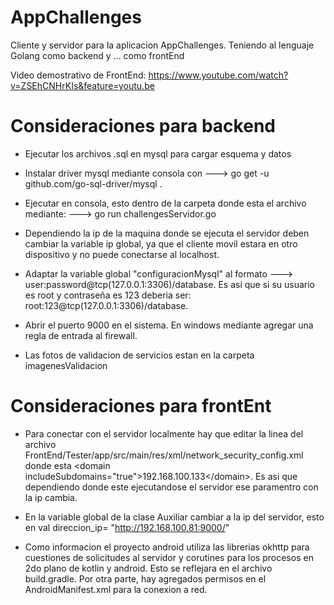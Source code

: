 # AppChallenges
Cliente y servidor para la aplicacion AppChallenges. Teniendo al lenguaje Golang como backend y ... como frontEnd

Video demostrativo de FrontEnd: https://www.youtube.com/watch?v=ZSEhCNHrKIs&feature=youtu.be

# Consideraciones para backend

* Ejecutar los archivos .sql en mysql para cargar esquema y datos

* Instalar driver mysql mediante consola con ---> go get -u github.com/go-sql-driver/mysql . 

* Ejecutar en consola, esto dentro de la carpeta donde esta el archivo mediante:  ---> go run challengesServidor.go

* Dependiendo la ip de la maquina donde se ejecuta el servidor deben cambiar la variable ip global, ya que el cliente movil estara en otro dispositivo y no puede conectarse al localhost.

* Adaptar la variable global "configuracionMysql" al formato ---> user:password@tcp(127.0.0.1:3306)/database.
Es asi que si su usuario es root y contraseña es 123 deberia ser:  root:123@tcp(127.0.0.1:3306)/database.

* Abrir el puerto 9000 en el sistema. En windows mediante agregar una regla de entrada al firewall.

* Las fotos de validacion de servicios estan en la carpeta imagenesValidacion

# Consideraciones para frontEnt

* Para conectar con el servidor localmente hay que editar la linea del archivo FrontEnd/Tester/app/src/main/res/xml/network_security_config.xml donde esta \<domain includeSubdomains="true">192.168.100.133\</domain>. Es asi que dependiendo donde este ejecutandose el servidor ese paramentro con la ip cambia.

* En la variable global de la clase Auxiliar cambiar a la ip del servidor, esto en val direccion_ip= "http://192.168.100.81:9000/"

* Como informacion el proyecto android utiliza las librerias okhttp para cuestiones de solicitudes al servidor y corutines para los procesos en 2do plano de kotlin y android. Esto se reflejara en el archivo build.gradle. Por otra parte, hay agregados permisos en el AndroidManifest.xml para la conexion a red.

